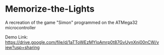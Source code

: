 # Memorize-the-Lights
A recreation of the game "Simon" programmed on the ATMega32 microcontroller

Demo Link: https://drive.google.com/file/d/1aTToWEzMYloAmrp0t87GvUynXnj00nCW/view?usp=sharing

